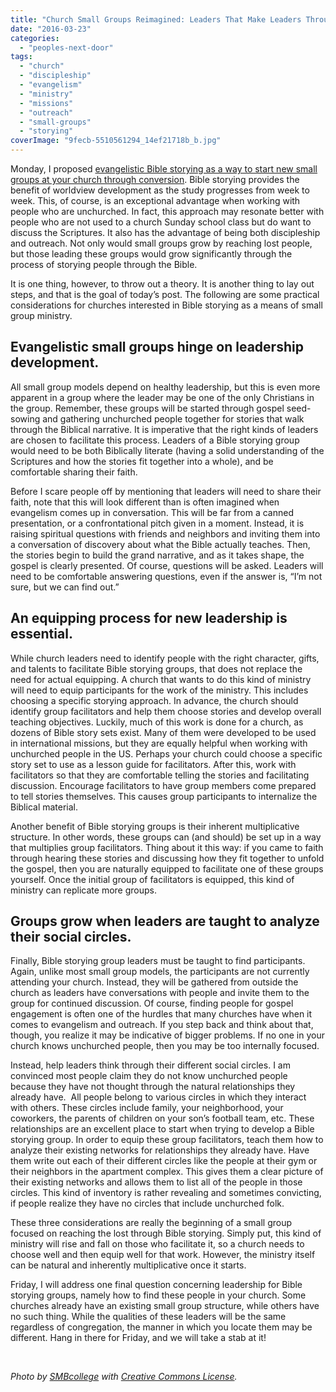```yaml
---
title: "Church Small Groups Reimagined: Leaders That Make Leaders Through Bible Stories"
date: "2016-03-23"
categories: 
  - "peoples-next-door"
tags: 
  - "church"
  - "discipleship"
  - "evangelism"
  - "ministry"
  - "missions"
  - "outreach"
  - "small-groups"
  - "storying"
coverImage: "9fecb-5510561294_14ef21718b_b.jpg"
---
```


Monday, I proposed [evangelistic Bible storying as a way to start new small groups at your church through conversion](http://blog.keelancook.com/2016/03/church-small-groups-reimagined-use-them-for-outreach-through-bible-storying.html). Bible storying provides the benefit of worldview development as the study progresses from week to week. This, of course, is an exceptional advantage when working with people who are unchurched. In fact, this approach may resonate better with people who are not used to a church Sunday school class but do want to discuss the Scriptures. It also has the advantage of being both discipleship and outreach. Not only would small groups grow by reaching lost people, but those leading these groups would grow significantly through the process of storying people through the Bible.

It is one thing, however, to throw out a theory. It is another thing to lay out steps, and that is the goal of today’s post. The following are some practical considerations for churches interested in Bible storying as a means of small group ministry.

## **Evangelistic small groups hinge on leadership development.**

All small group models depend on healthy leadership, but this is even more apparent in a group where the leader may be one of the only Christians in the group. Remember, these groups will be started through gospel seed-sowing and gathering unchurched people together for stories that walk through the Biblical narrative. It is imperative that the right kinds of leaders are chosen to facilitate this process. Leaders of a Bible storying group would need to be both Biblically literate (having a solid understanding of the Scriptures and how the stories fit together into a whole), and be comfortable sharing their faith.

Before I scare people off by mentioning that leaders will need to share their faith, note that this will look different than is often imagined when evangelism comes up in conversation. This will be far from a canned presentation, or a confrontational pitch given in a moment. Instead, it is raising spiritual questions with friends and neighbors and inviting them into a conversation of discovery about what the Bible actually teaches. Then, the stories begin to build the grand narrative, and as it takes shape, the gospel is clearly presented. Of course, questions will be asked. Leaders will need to be comfortable answering questions, even if the answer is, “I’m not sure, but we can find out.”

## **An equipping process for new leadership is essential.**

While church leaders need to identify people with the right character, gifts, and talents to facilitate Bible storying groups, that does not replace the need for actual equipping. A church that wants to do this kind of ministry will need to equip participants for the work of the ministry. This includes choosing a specific storying approach. In advance, the church should identify group facilitators and help them choose stories and develop overall teaching objectives. Luckily, much of this work is done for a church, as dozens of Bible story sets exist. Many of them were developed to be used in international missions, but they are equally helpful when working with unchurched people in the US. Perhaps your church could choose a specific story set to use as a lesson guide for facilitators. After this, work with facilitators so that they are comfortable telling the stories and facilitating discussion. Encourage facilitators to have group members come prepared to tell stories themselves. This causes group participants to internalize the Biblical material.

Another benefit of Bible storying groups is their inherent multiplicative structure. In other words, these groups can (and should) be set up in a way that multiplies group facilitators. Thing about it this way: if you came to faith through hearing these stories and discussing how they fit together to unfold the gospel, then you are naturally equipped to facilitate one of these groups yourself. Once the initial group of facilitators is equipped, this kind of ministry can replicate more groups.

## **Groups grow when leaders are taught to analyze their social circles.**

Finally, Bible storying group leaders must be taught to find participants. Again, unlike most small group models, the participants are not currently attending your church. Instead, they will be gathered from outside the church as leaders have conversations with people and invite them to the group for continued discussion. Of course, finding people for gospel engagement is often one of the hurdles that many churches have when it comes to evangelism and outreach. If you step back and think about that, though, you realize it may be indicative of bigger problems. If no one in your church knows unchurched people, then you may be too internally focused.

Instead, help leaders think through their different social circles. I am convinced most people claim they do not know unchurched people because they have not thought through the natural relationships they already have.  All people belong to various circles in which they interact with others. These circles include family, your neighborhood, your coworkers, the parents of children on your son’s football team, etc. These relationships are an excellent place to start when trying to develop a Bible storying group. In order to equip these group facilitators, teach them how to analyze their existing networks for relationships they already have. Have them write out each of their different circles like the people at their gym or their neighbors in the apartment complex. This gives them a clear picture of their existing networks and allows them to list all of the people in those circles. This kind of inventory is rather revealing and sometimes convicting, if people realize they have no circles that include unchurched folk.

These three considerations are really the beginning of a small group focused on reaching the lost through Bible storying. Simply put, this kind of ministry will rise and fall on those who facilitate it, so a church needs to choose well and then equip well for that work. However, the ministry itself can be natural and inherently multiplicative once it starts.

Friday, I will address one final question concerning leadership for Bible storying groups, namely how to find these people in your church. Some churches already have an existing small group structure, while others have no such thing. While the qualities of these leaders will be the same regardless of congregation, the manner in which you locate them may be different. Hang in there for Friday, and we will take a stab at it!

 

_Photo by [SMBcollege](https://www.flickr.com/photos/smbcollege/5510561294/in/photostream/) with [Creative Commons License](https://creativecommons.org/licenses/by/2.0/legalcode)._

